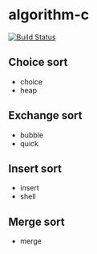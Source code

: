 # algorithm-c

[![Build Status](https://travis-ci.org/gtopia/algorithm-c.svg?branch=master)](https://travis-ci.org/gtopia/algorithm-c)

## Choice sort
+ choice
+ heap

## Exchange sort
+ bubble
+ quick

## Insert sort
+ insert
+ shell

## Merge sort
+ merge


